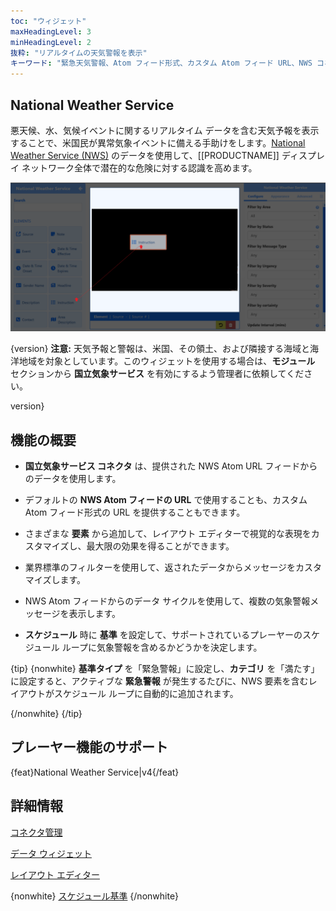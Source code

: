 ```yaml
---
toc: "ウィジェット"
maxHeadingLevel: 3
minHeadingLevel: 2
抜粋: "リアルタイムの天気警報を表示"
キーワード: "緊急天気警報、Atom フィード形式、カスタム Atom フィード URL、NWS コネクタ"
---
```


## National Weather Service

悪天候、水、気候イベントに関するリアルタイム データを含む天気予報を表示することで、米国民が異常気象イベントに備える手助けをします。[National Weather Service (NWS)](https://www.weather.gov/) のデータを使用して、[[PRODUCTNAME]] ディスプレイ ネットワーク全体で潜在的な危険に対する認識を高めます。

![National_Weather_Alerts](img/media_module_national_weather_alerts_elements.png)

{version}
**注意:** 天気予報と警報は、米国、その領土、および隣接する海域と海洋地域を対象としています。このウィジェットを使用する場合は、**モジュール** セクションから **国立気象サービス** を有効にするよう管理者に依頼してください。

version}

## 機能の概要

- **国立気象サービス コネクタ** は、提供された NWS Atom URL フィードからのデータを使用します。

- デフォルトの **NWS Atom フィードの URL** で使用することも、カスタム Atom フィード形式の URL を提供することもできます。

- さまざまな **要素** から追加して、レイアウト エディターで視覚的な表現をカスタマイズし、最大限の効果を得ることができます。

- 業界標準のフィルターを使用して、返されたデータからメッセージをカスタマイズします。

- NWS Atom フィードからのデータ サイクルを使用して、複数の気象警報メッセージを表示します。

- **スケジュール** 時に **基準** を設定して、サポートされているプレーヤーのスケジュール ループに気象警報を含めるかどうかを決定します。

{tip}
{nonwhite}
**基準タイプ** を「緊急警報」に設定し、**カテゴリ** を「満たす」に設定すると、アクティブな **緊急警報** が発生するたびに、NWS 要素を含むレイアウトがスケジュール ループに自動的に追加されます。

{/nonwhite}
{/tip}

## プレーヤー機能のサポート

{feat}National Weather Service|v4{/feat}

## 詳細情報

[コネクタ管理](/media_modules_connectors)

[データ ウィジェット](/layouts_editor_data_widgets)

[レイアウト エディター](/layouts_editor)

{nonwhite}
[スケジュール基準](/developer/player-control/schedule-criteria)
{/nonwhite}

